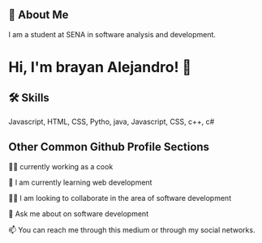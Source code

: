 
## 🚀 About Me
I am a student at SENA in software analysis and development.


# Hi, I'm brayan Alejandro! 👋



## 🛠 Skills
Javascript, HTML, CSS, Pytho, java, Javascript, CSS, c++, c#



## Other Common Github Profile Sections
👩‍💻 currently working as a cook

🧠 I am currently learning web development

👯‍♀️ I am looking to collaborate in the area of ​​software development

💬 Ask me about on software development

📫 You can reach me through this medium or through my social networks.



